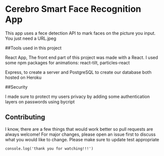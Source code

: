 # Cerebro Smart Face Recognition App

This app uses a fece detection API to mark faces on the picture you input. You just need a URL.jpeg

##Tools used in this project

React App, The front end part of this project was made with a React. I used some npm packages for animations: react-tilt, particles-react

Express, to create a server and PostgreSQL to create our database both hosted on Heroku

##Security 

I made sure to protect my users privacy by adding some authentication layers on passwords using bycript

## Contributing 

I know, there are a few things that would work better so pull requests are always welcome! For major changes, please open an issue first to discuss what you would like to change. 
Please make sure to update test appropriate

```
console.log('thank you for watching!!!')
```
